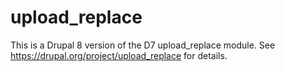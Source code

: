 # upload_replace
This is a Drupal 8 version of the D7 upload_replace module.  See https://drupal.org/project/upload_replace for details.
